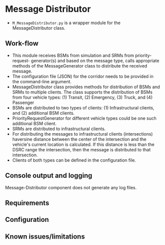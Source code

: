 
# Message Distributor
- ``M_MessageDistributor.py`` is a wrapper module for the MessageDistributor class.

## Work-flow
- This module receives BSMs from simulation and SRMs from priority-request-
generator(s) and based on the message type, calls appropriate methods of the 
MessageGenerator class to distribute the received message.
- The configuration file (JSON) for the corridor needs to be provided in the
command-line argument. 
- MessageDistributor class provides methods for distribution of BSMs and SRMs 
to multiple clients. The class supports the distribution of BSMs from four
vehicle types: (1) Transit, (2) Emergency, (3) Truck, and (4) Passenger
- BSMs are distributed to two types of clients: (1) Infrastructural
clients, and (2) additional BSM clients.
- PriorityRequestGenerator for different vehicle types could be one such 
additional BSM client.
- SRMs are distributed to infrastructural clients.
- For distributing the messages to infrastructural clients (intersections)
haversine distance between the center of the intersection and the vehicle's 
current location is calculated. If this distance is less than the DSRC range 
the intersection, then the message is distributed to that intersection.
- Clients of both types can be defined in the configuration file.

## Console output and logging
Message-Distributor component does not generate any log files. 

## Requirements

## Configuration

## Known issues/limitations


